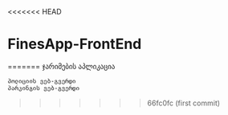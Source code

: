 <<<<<<< HEAD
# FinesApp-FrontEnd
=======
ჯარიმების აპლიკაცია

    პოლიციის ვებ-გვერდი
    პარკინგის ვებ-გვერდი
>>>>>>> 66fc0fc (first commit)
